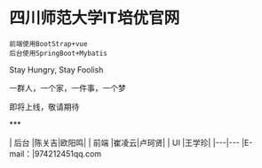
四川师范大学IT培优官网
===========================
```
前端使用BootStrap+vue
后台使用SpringBoot+Mybatis
```
<p>Stay Hungry, Stay Foolish</p>
<p>一群人，一个家，一件事，一个梦</p>
<p>即将上线，敬请期待<p>
***

| 后台 |陈关吉|欧阳鸣|
| 前端 |崔凌云|卢珂贤|
|  UI  |王学珍|
|---|---
|E-mail：|974212451qq.com
